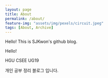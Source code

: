 ```yaml
---
layout: page
title: About
permalink: /about/
feature-img: "assets/img/pexels/circuit.jpeg"
tags: [About, Archive]
---
```


Hello! This is SJKwon's github blog. 

Hello! 

HGU CSEE UG19

개인 공부 정리 블로그 입니다.



